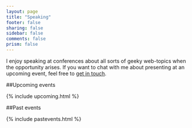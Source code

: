 ```yaml
---
layout: page
title: "Speaking"
footer: false
sharing: false
sidebar: false
comments: false
prism: false
---
```


I enjoy speaking at conferences about all sorts of geeky web-topics when the opportunity arises. If you want to chat with me about presenting at an upcoming event, feel free to [get in touch](mailto:tim@timkadlec.com).

##Upcoming events

{% include upcoming.html %}

##Past events

{% include pastevents.html %}
